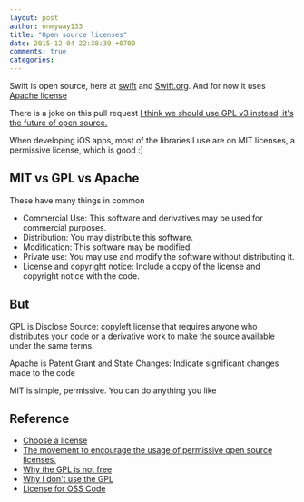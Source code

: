 ```yaml
---
layout: post
author: onmyway133
title: "Open source licenses"
date: 2015-12-04 22:38:39 +0700
comments: true
categories:
---
```


Swift is open source, here at [swift](https://github.com/apple/swift) and [Swift.org](https://swift.org/). And for now it uses [Apache license](https://github.com/apple/swift/blob/master/LICENSE.txt)

There is a joke on this pull request [I think we should use GPL v3 instead, it's the future of open source.](https://github.com/apple/swift/pull/17)

When developing iOS apps, most of the libraries I use are on MIT licenses, a permissive license, which is good :]

MIT vs GPL vs Apache
--
These have many things in common

- Commercial Use: This software and derivatives may be used for commercial purposes.
- Distribution: You may distribute this software.
- Modification: This software may be modified.
- Private use: You may use and modify the software without distributing it.
- License and copyright notice: Include a copy of the license and copyright notice with the code.

But
--
GPL is Disclose Source: copyleft license that requires anyone who distributes your code or a derivative work to make the source available under the same terms.

Apache is Patent Grant and State Changes: Indicate significant changes made to the code

MIT is simple, permissive. You can do anything you like

Reference
--
- [Choose a license](http://choosealicense.com/licenses/)
- [The movement to encourage the usage of permissive open source licenses.](https://mike-ochmann.de/occupygpl/)
- [Why the GPL is not free](https://noordering.wordpress.com/2009/01/20/why-the-gpl-is-not-free/)
- [Why I don't use the GPL](http://www.kaybee.org/~kirk/GPL.html)
- [License for OSS Code](http://artsy.github.io/blog/2015/12/10/License-and-You/)

